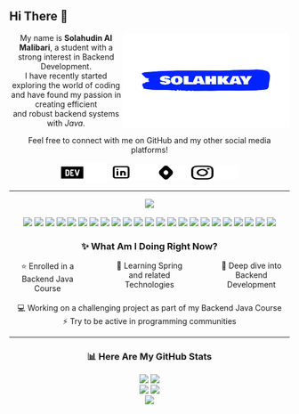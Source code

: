 ## Hi There 👋

<div align="center">
	 <img align="right" src="./assets/images/solahkay.png" alt="Programming illustration" width="300" height="170">
	<p>My name is <strong>Solahudin Al Malibari</strong>, a student with a strong interest in Backend Development.<br> I have recently started exploring the world of coding and have found my passion in creating efficient<br> and robust backend systems with <i>Java</i>.</p>
	<p>Feel free to connect with me on GitHub and my other social media platforms!</p>
	<div>
		<a href="https://dev.to/solahkay#gh-light-mode-only" target="blank"><img align="center" src="./assets/icons/devdotto-light.svg" alt="solahkay" height="37" width="40" /></a>
		<a href="https://dev.to/solahkay#gh-dark-mode-only" target="blank"><img align="center" src="./assets/icons/devdotto-dark.svg" alt="solahkay" height="37" width="40" /></a>
		<a href="https://www.linkedin.com/in/solahkay/#gh-light-mode-only" target="blank"><img align="center" src="./assets/icons/linkedin-light.svg" alt="solahkay" height="30" width="40" /></a>
		<a href="https://www.linkedin.com/in/solahkay/#gh-dark-mode-only" target="blank"><img align="center" src="./assets/icons/linkedin-dark.svg" alt="solahkay" height="30" width="40" /></a>
		<a href="https://hashnode.com/@solahkay#gh-light-mode-only" target="blank"><img align="center" src="./assets/icons/hashnode-light.svg" alt="solahkay" height="25" width="25" /></a>
		<a href="https://hashnode.com/@solahkay#gh-dark-mode-only" target="blank"><img align="center" src="./assets/icons/hashnode-dark.svg" alt="solahkay" height="25" width="25" /></a>
		<a href="https://www.instagram.com/solahkay/#gh-light-mode-only" target="blank"><img align="center" src="./assets/icons/instagram-light.svg" alt="solahkay" height="25" width="40" /></a>
		<a href="https://www.instagram.com/solahkay/#gh-dark-mode-only" target="blank"><img align="center" src="./assets/icons/instagram-dark.svg" alt="solahkay" height="25" width="40" /></a>
	</div>
<hr>

<p align="center">
	<img src="https://custom-icon-badges.demolab.com/badge/Technologies that i use-A6FF96?logo=gear&logoColor=black&style=for-the-badge#gh-dark-mode-only">
</p>

<p align="center">
	<a href="https://www.java.com/en/"><img src="https://custom-icon-badges.demolab.com/badge/Java-FF0000?logo=java&logoColor=white&style=flat"></a>
	<a href="https://openjdk.org/"><img src="https://custom-icon-badges.demolab.com/badge/OpenJDK-ED8B00?logo=openjdk&logoColor=white&style=flat"></a>
	<a href="https://maven.apache.org/"><img src="https://custom-icon-badges.demolab.com/badge/Apache_Maven-C71A36?logo=apachemaven&logoColor=white&style=flat"></a>
	<a href="https://www.jetbrains.com/idea/#gh-light-mode-only"><img src="https://custom-icon-badges.demolab.com/badge/IntelliJ_IDEA-404347?logo=intellij-idea&logoColor=white&style=flat"></a>
	<a href="https://www.jetbrains.com/idea/#gh-dark-mode-only"><img src="https://custom-icon-badges.demolab.com/badge/IntelliJ_IDEA-F2F4F9?logo=intellij-idea&logoColor=black&style=flat"></a>
	<a href="https://code.visualstudio.com/"><img src="https://custom-icon-badges.demolab.com/badge/VSCode-0078D4?logo=visual%20studio%20code&logoColor=white&style=flat"></a>
	<a href="https://junit.org/junit5/"><img src="https://custom-icon-badges.demolab.com/badge/Junit5-25A162?logo=junit5&logoColor=white&style=flat"></a>
	<a href="https://html.spec.whatwg.org/multipage/"><img src="https://custom-icon-badges.demolab.com/badge/HTML5-E34F26?logo=html5&logoColor=white&style=flat"></a>
	<a href="https://www.w3.org/Style/CSS/Overview.en.html"><img src="https://custom-icon-badges.demolab.com/badge/CSS3-1572B6?logo=css3&logoColor=white&style=flat"></a>
	<a href="https://www.markdownguide.org/#gh-light-mode-only"><img src="https://custom-icon-badges.demolab.com/badge/Markdown-272829?logo=markdown&logoColor=white&style=flat"></a>
	<a href="https://www.markdownguide.org/#gh-dark-mode-only"><img src="https://custom-icon-badges.demolab.com/badge/Markdown-B6FAF7?logo=markdown&logoColor=black&style=flat"></a>
	<a href="https://www.linux.org/"><img src="https://custom-icon-badges.demolab.com/badge/Linux-FCC624?logo=linux&logoColor=black&style=flat"></a>
	<a href="https://git-scm.com/"><img src="https://custom-icon-badges.demolab.com/badge/Git-E44C30?logo=git&logoColor=white&style=flat"></a>
	<a href="https://www.google.com/intl/id_id/chrome/"><img src="https://custom-icon-badges.demolab.com/badge/Google_chrome-4285F4?logo=Google-chrome&logoColor=white&style=flat"></a>
	<a href="https://www.mysql.com/"><img src="https://custom-icon-badges.demolab.com/badge/MySQL-005C84?logo=mysql&logoColor=white&style=flat"></a>
	<a href="https://www.sonarsource.com/products/sonarlint/"><img src="https://custom-icon-badges.demolab.com/badge/SonarLint-CB2029?logo=sonarlint&logoColor=white&style=flat"></a>
	<a href="https://www.postman.com/"><img src="https://custom-icon-badges.demolab.com/badge/Postman-FF6C37?logo=Postman&logoColor=white&style=flat"></a>
	<a href="https://editorconfig.org/#gh-light-mode-only"><img src="https://custom-icon-badges.demolab.com/badge/Editor_Config-E0EFEF?logo=editorconfig&logoColor=black&style=flat"></a>
	<a href="https://editorconfig.org/#gh-dark-mode-only"><img src="https://custom-icon-badges.demolab.com/badge/Editor_Config-423F3E?logo=editorconfig&logoColor=white&style=flat"></a>
	<a href="https://spring.io/"><img src="https://custom-icon-badges.demolab.com/badge/Spring-6DB33F?logo=spring&logoColor=white&style=flat"></a>
	<a href="https://spring.io/projects/spring-boot#gh-light-mode-only"><img src="https://custom-icon-badges.demolab.com/badge/Spring_Boot-F2F4F9?logo=spring-boot&style=flate"></a>
	<a href="https://spring.io/projects/spring-boot#gh-dark-mode-only"><img src="https://custom-icon-badges.demolab.com/badge/Spring_Boot-white?logo=spring-boot&style=flate"></a>
	<a href="https://tomcat.apache.org/"><img src="https://custom-icon-badges.demolab.com/badge/Apache_Tomcat-F8DC75?logo=apache-tomcat&logoColor=black&style=flate"></a>


</p>

<h3 align="center">✨ What Am I Doing Right Now?</h3>

<div align="center" style="display: flex">
	<div style="flex: 30%;">⭐ Enrolled in a Backend Java Course</div>
	<div style="flex: 10%;"></div>
	<div style="flex: 30%;">🌱 Learning Spring and related Technologies</div>
	<div style="flex: 10%;"></div>
	<div style="flex: 30%;">🤿 Deep dive into Backend Development</div>
</div>
<br>
<div align="center">
	<div style="flex: 15%;"></div>
	<div style="flex: 30%;">💻 Working on a challenging project as part of my Backend Java Course</div>
	<div style="flex: 10%;"></div>
	<div style="flex: 30%;">⚡ Try to be active in programming communities</div>
	<div style="flex: 15%;"></div>
</div>

<hr>

### 📊 Here Are My GitHub Stats

<div align="center">
	<a href="https://github.com/solahkay" ><img src="https://github-readme-stats.vercel.app/api/top-langs/?username=solahkay&layout=compact&hide_border=true&theme=radical" height="170" /></a>
	<a href="https://github.com/solahkay" ><img src="https://github-profile-summary-cards.vercel.app/api/cards/most-commit-language?username=solahkay&theme=2077" height="170" /></a>
</div>
<div align="center">
	<a href="https://github.com/solahkay" ><img src="https://github-profile-summary-cards.vercel.app/api/cards/productive-time?username=solahkay&theme=2077&utcOffset=7" height="170" /></a>
	<a href="https://github.com/solahkay" ><img src="https://github-readme-stats.vercel.app/api?username=solahkay&hide_border=true&line_height=29&show_icons=true&theme=radical" height="170" /></a>
</div>
<div align="center">
	<a href="https://github.com/solahkay" ><img src="https://github-profile-summary-cards.vercel.app/api/cards/profile-details?username=solahkay&theme=2077" height="187" /></a>
</div>

